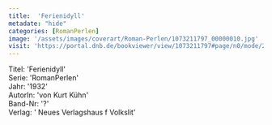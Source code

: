 ```yaml
---
title:  'Ferienidyll'
metadate: "hide"
categories: [RomanPerlen]
image: '/assets/images/coverart/Roman-Perlen/1073211797_00000010.jpg'
visit: 'https://portal.dnb.de/bookviewer/view/1073211797#page/n0/mode/2up'
---
```

Titel: 'Ferienidyll' <br>
Serie: 'RomanPerlen' <br>
Jahr: '1932' <br>
AutorIn: 'von Kurt Kühn' <br>
Band-Nr: '?' <br>
Verlag: ' Neues Verlagshaus f Volkslit'